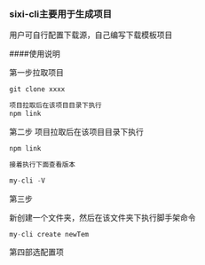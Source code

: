 ### sixi-cli主要用于生成项目

用户可自行配置下载源，自己编写下载模板项目

####使用说明

第一步拉取项目

```js
git clone xxxx

项目拉取后在该项目目录下执行
npm link
```

第二步
项目拉取后在该项目目录下执行
```js
npm link

接着执行下面查看版本

my-cli -V

```

第三步

新创建一个文件夹，然后在该文件夹下执行脚手架命令

```js
my-cli create newTem

```

第四部选配置项